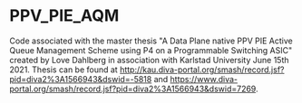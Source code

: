 # PPV_PIE_AQM

Code associated with the master thesis "A Data Plane native PPV PIE Active Queue Management Scheme using P4 on a Programmable Switching ASIC" created by Love Dahlberg in association with Karlstad University June 15th 2021.
Thesis can be found at http://kau.diva-portal.org/smash/record.jsf?pid=diva2%3A1566943&dswid=-5818 and https://www.diva-portal.org/smash/record.jsf?pid=diva2%3A1566943&dswid=7269. 
